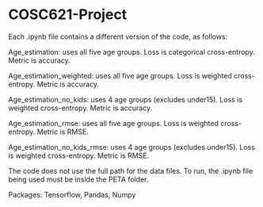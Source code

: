# COSC621-Project

Each .ipynb file contains a different version of the code, as follows:

Age_estimation: uses all five age groups. Loss is categorical cross-entropy. Metric is accuracy.

Age_estimation_weighted: uses all five age groups. Loss is weighted cross-entropy. Metric is accuracy.

Age_estimation_no_kids: uses 4 age groups (excludes under15). Loss is weighted cross-entropy. Metric is accuracy.

Age_estimation_rmse: uses all five age groups. Loss is weighted cross-entropy. Metric is RMSE.

Age_estimation_no_kids_rmse: uses 4 age groups (excludes under15). Loss is weighted cross-entropy. Metric is RMSE.



The code does not use the full path for the data files. To run, the .ipynb file being used must be inside the PETA folder.

Packages: Tensorflow, Pandas, Numpy
